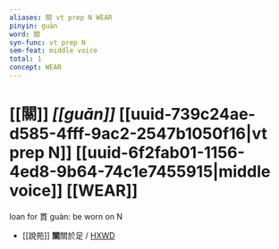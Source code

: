 ```yaml
---
aliases: 關 vt prep N WEAR
pinyin: guān
word: 關
syn-func: vt prep N
sem-feat: middle voice
total: 1
concept: WEAR 
---
```

# [[關]] *[[guān]]*  [[uuid-739c24ae-d585-4fff-9ac2-2547b1050f16|vt prep N]] [[uuid-6f2fab01-1156-4ed8-9b64-74c1e7455915|middle voice]] [[WEAR]]
loan for 貫 guàn: be worn on N
 - [[說苑]] **關**關於足 / [HXWD](https://hxwd.org/textview.html?location=CH1a0907_CHANT_016-16a.5)